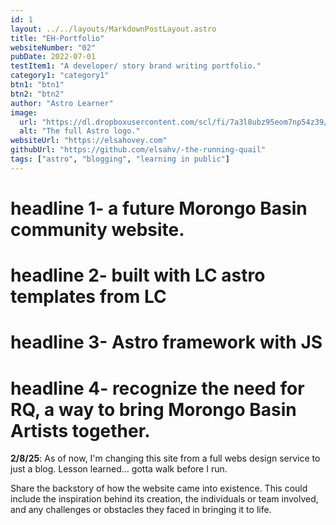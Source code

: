 ```yaml
---
id: 1
layout: ../../layouts/MarkdownPostLayout.astro
title: "EH-Portfolio"
websiteNumber: "02"
pubDate: 2022-07-01
testItem1: "A developer/ story brand writing portfolio."
category1: "category1"
btn1: "btn1"
btn2: "btn2"
author: "Astro Learner"
image:
  url: "https://dl.dropboxusercontent.com/scl/fi/7a3l8ubz95eom7np54z39/2-23-25.png?rlkey=l0v1smbmzd7vqdpyt7mh708xh&st=qfq5tc9z&dl=0"
  alt: "The full Astro logo."
websiteUrl: "https://elsahovey.com"
githubUrl: "https://github.com/elsahv/-the-running-quail"
tags: ["astro", "blogging", "learning in public"]
---
```


# **headline 1-** a future Morongo Basin community website.

# **headline 2-** built with LC astro templates from LC

# **headline 3-** Astro framework with JS

# **headline 4-** recognize the need for RQ, a way to bring Morongo Basin Artists together.

**2/8/25**: As of now, I'm changing this site from a full webs design service to just a blog. Lesson learned... gotta walk before I run.

Share the backstory of how the website came into existence. This could include the inspiration behind its creation, the individuals or team involved, and any challenges or obstacles they faced in bringing it to life.
<br><br>
